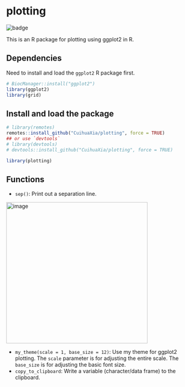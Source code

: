 # plotting

![badge][badge-r]

[badge-r]: https://img.shields.io/badge/r-%23276DC3.svg?style=flat&logo=r&logoColor=white

This is an R package for plotting using ggplot2 in R.

## Dependencies
Need to install and load the `ggplot2` R package first.
```R
# BiocManager::install("ggplot2")
library(ggplot2)
library(grid)
```

## Install and load the package
```R
# library(remotes)
remotes::install_github("CuihuaXia/plotting", force = TRUE)
## or use `devtools`
# library(devtools)
# devtools::install_github("CuihuaXia/plotting", force = TRUE)

library(plotting)
```

## Functions
+ `sep()`: Print out a separation line.

<img width="376" alt="image" src="https://github.com/CuihuaXia/plotting/assets/31227230/74c42560-e45c-47ac-9959-01a8149bc2bf">

+ `my_theme(scale = 1, base_size = 12)`: Use my theme for ggplot2 plotting. The `scale` parameter is for adjusting the entire scale. The `base_size` is for adjusting the basic font size.
+ `copy_to_clipboard`: Write a variable (character/data frame) to the clipboard.
